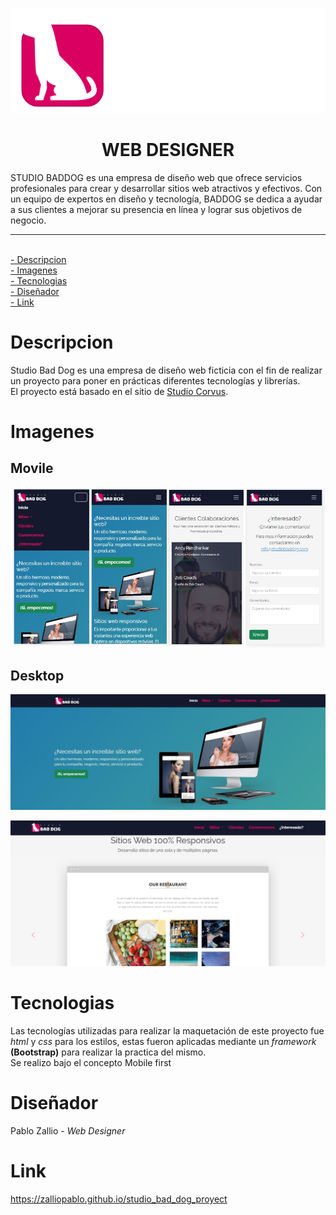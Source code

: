 
![Logo Studio Bad Dog](img/bad-dog-studio-logo.png)
<center> <h1> WEB DESIGNER </h1> </center>

STUDIO BADDOG es una empresa de diseño web que ofrece servicios profesionales para crear y desarrollar sitios web atractivos y efectivos. Con un equipo de expertos en diseño y tecnología, BADDOG se dedica a ayudar a sus clientes a mejorar su presencia en línea y lograr sus objetivos de negocio.
<br>
<hr>
<br>
<a href="#descripcion">- Descripcion</a><br>
<a href="#imagenes">- Imagenes</a><br>
<a href="#tecnologias">- Tecnologias</a><br>
<a href="#diseñador">- Diseñador</a><br>
<a href="#link">- Link</a><br>


# Descripcion
Studio Bad Dog es una empresa de diseño web ficticia con el fin de realizar un proyecto para poner en prácticas diferentes tecnologías y librerías.<br>
El proyecto está basado en el sitio de [Studio Corvus](studiocorvus.com). 



# Imagenes

## Movile
![Movile First](img/imgReadmeMovile.jpg)
<br>

## Desktop

![Desktop](img/imgReadmeDesktop_01.jpg)



![Desktop](img/imgReadmeDesktop_02.jpg)



# Tecnologias
Las tecnologías utilizadas para realizar la maquetación de este proyecto fue _html_ y _css_ para los estilos, estas fueron aplicadas mediante un _framework_ **(Bootstrap)** para realizar la practica del mismo.<br>
Se realizo bajo el concepto Mobile first 

# Diseñador
Pablo Zallio - _Web Designer_
# Link
https://zalliopablo.github.io/studio_bad_dog_proyect